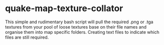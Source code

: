 # quake-map-texture-collator
This simple and rudimentary bash script will pull the required .png or .tga textures from your pool of loose textures base on their file names and organise them into map specific folders. Creating text files to indicate which files are still required.

